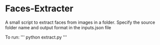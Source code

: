 # Faces-Extracter

A small script to extract faces from images in a folder.
Specify the source folder name and output format in the inputs.json file

To run:
'''
python extract.py
'''
